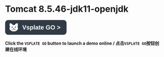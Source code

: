 # Tomcat 8.5.46-jdk11-openjdk

<a href="https://www.vsplate.com/?docker-compose=https://github.com/vsplate/dcenvs/tomcat/8.5.46-jdk11-openjdk"><img alt="VSPLATE GO" src="https://raw.githubusercontent.com/vsplate/images/master/vsgo_btn.png" width="200px"></a>

**Click the `VSPLATE GO` button to launch a demo online / 点击`VSPLATE GO`按钮创建在线环境**